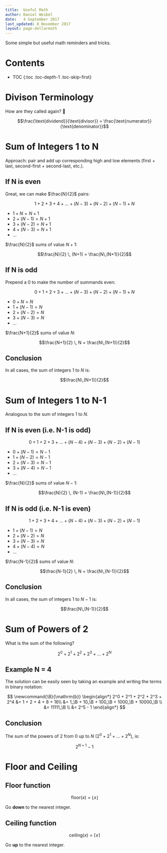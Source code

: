 ```yaml
---
title:  Useful Math
author: Daniel Weibel
date:   4 September 2017
last_updated: 8 November 2017
layout: page-dollarmath
---
```


Some simple but useful math reminders and tricks.

# Contents

- TOC
{:toc .toc-depth-1 .toc-skip-first}

# Divison Terminology

How are they called again? 🤔

$$\frac{\text{dividend}}{\text{divisor}} = \frac{\text{numerator}}{\text{denominator}}$$

# Sum of Integers 1 to N

Approach: pair and add up corresponding high and low elements (first + last, second-first + second-last, etc.).

## If N is even

Great, we can make $\frac{N}{2}$ pairs:

$$1 + 2 + 3 + 4 + \ldots + (N-3) + (N-2) + (N-1) + N$$

- $1 + N = N + 1$
- $2 + (N-1) = N + 1$
- $3 + (N-2) = N + 1$
- $4 + (N-3) = N + 1$
- $\ldots$

$\frac{N}{2}$ sums of value $N+1$:

$$\frac{N}{2} \, (N+1) = \frac{N\,(N+1)}{2}$$

## If N is odd

Prepend a 0 to make the number of summands even:

$$0 + 1 + 2 + 3 + \ldots + (N-3) + (N-2) + (N-1) + N$$

- $0 + N = N$
- $1 + (N-1) = N$
- $2 + (N-2) = N$
- $3 + (N-3) = N$
- $\ldots$

$\frac{N+1}{2}$ sums of value $N$:

$$\frac{N+1}{2} \, N = \frac{N\,(N+1)}{2}$$

## Conclusion

In all cases, the sum of integers 1 to $N$ is:

$$\frac{N\,(N+1)}{2}$$


# Sum of Integers 1 to N-1

Analogous to the sum of integers 1 to $N$.

## If N is even (i.e. N-1 is odd)

$$0 + 1 + 2 + 3 + \ldots + (N-4) + (N-3) + (N-2) + (N-1)$$

- $0 + (N-1) = N - 1$
- $1 + (N-2) = N - 1$
- $2 + (N-3) = N - 1$
- $3 + (N-4) = N - 1$
- $\ldots$

$\frac{N}{2}$ sums of value $N-1$:

$$\frac{N}{2} \, (N-1) = \frac{N\,(N-1)}{2}$$

## If N is odd (i.e. N-1 is even)

$$1 + 2 + 3 + 4 + \ldots + (N-4) + (N-3) + (N-2) + (N-1)$$

- $1 + (N-1) = N$
- $2 + (N-2) = N$
- $3 + (N-3) = N$
- $4 + (N-4) = N$
- $\ldots$

$\frac{N-1}{2}$ sums of value $N$:

$$\frac{N-1}{2} \, N = \frac{N\,(N-1)}{2}$$

## Conclusion

In all cases, the sum of integers 1 to $N-1$ is:

$$\frac{N\,(N-1)}{2}$$


# Sum of Powers of 2

What is the sum of the following?

$$2^0 + 2^1 + 2^2 + 2^3 + \ldots + 2^N$$

## Example N = 4

The solution can be easily seen by taking an example and writing the terms in binary notation:

$$
\newcommand{\B}{\mathrm{b}}
\begin{align*}
2^0 + 2^1 + 2^2 + 2^3 + 2^4 &= 1 + 2 + 4 + 8 + 16\\
                            &= 1_\B + 10_\B + 100_\B + 1000_\B + 10000_\B \\
                            &= 11111_\B \\
                            &= 2^5 - 1
\end{align*}
$$

## Conclusion

The sum of the powers of 2 from 0 up to $N$ ($2^0 + 2^1 + \ldots + 2^N$), is:

$$2^{N+1} - 1$$


# Floor and Ceiling

## Floor function

$$\mathrm{floor}(x) = \left\lfloor{x}\right\rfloor$$

Go **down** to the nearest integer.

## Ceiling function

$$\mathrm{ceiling}(x) = \left\lceil{x}\right\rceil$$

Go **up** to the nearest integer.
